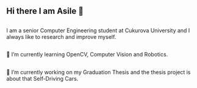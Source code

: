 
## Hi there I am Asile 👋


## 
I am a senior Computer Engineering student at Cukurova University and I always like to research and improve myself. 


##
🌱 I’m currently learning OpenCV, Computer Vision and Robotics.


##
 🔭 I’m currently working on my Graduation Thesis and the thesis project is about that Self-Driving Cars. 


<!--
Here are some ideas to get you started:

- 👯 I’m looking to collaborate on ...
- 🤔 I’m looking for help with ...
- 💬 Ask me about ...
- 📫 How to reach me: ...
- 😄 Pronouns: ...
- ⚡ Fun fact: ...
--!>
